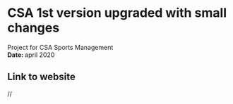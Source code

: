 # CSA 1st version upgraded with small changes
Project for CSA Sports Management
<br/>
<b>Date: </b> april 2020

## Link to website
//
